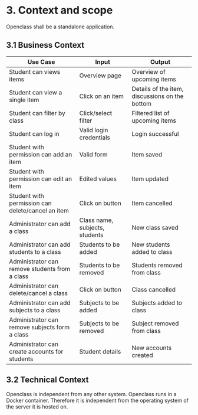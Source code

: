 # 3. Context and scope

Openclass shall be a standalone application.

## 3.1 Business Context

| Use Case                                          | Input                          | Output                                         |
| ------------------------------------------------- | ------------------------------ | ---------------------------------------------- |
| Student can views items                           | Overview page                  | Overview of upcoming items                     |
| Student can view a single item                    | Click on an item               | Details of the item, discussions on the bottom |
| Student can filter by class                       | Click/select filter            | Filtered list of upcoming items                |
| Student can log in                                | Valid login credentials        | Login successful                               |
| Student with permission can add an item           | Valid form                     | Item saved                                     |
| Student with permission can edit an item          | Edited values                  | Item updated                                   |
| Student with permission can delete/cancel an item | Click on button                | Item cancelled                                 |
| Administrator can add a class                     | Class name, subjects, students | New class saved                                |
| Administrator can add students to a class         | Students to be added           | New students added to class                    |
| Administrator can remove students from a class    | Students to be removed         | Students removed from class                    |
| Administrator can delete/cancel a class           | Click on button                | Class cancelled                                |
| Administrator can add subjects to a class         | Subjects to be added           | Subjects added to class                        |
| Administrator can remove subjects form a class    | Subjects to be removed         | Subject removed from class                     |
| Administrator can create accounts for students    | Student details                | New accounts created                           |

## 3.2 Technical Context

Openclass is independent from any other system. Openclass runs in a Docker container. Therefore it is independent from the operating system of the server it is hosted on.
